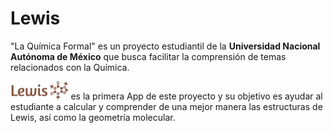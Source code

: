 # Lewis

"La Química Formal" es un proyecto estudiantil de la **Universidad Nacional Autónoma de México** que busca facilitar la comprensión de temas relacionados con la Química.

<img src="www/images/android-logo.png" alt="lewis-logo" style="zoom:25%;" /> es la primera App de este proyecto y su objetivo es ayudar al estudiante a calcular y comprender de una mejor manera las estructuras de Lewis, así como la geometría molecular.
